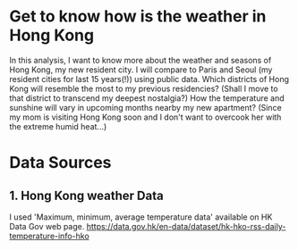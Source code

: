 # Get to know how is the weather in Hong Kong

In this analysis, I want to know more about the weather and seasons of Hong Kong, my new resident city. I will compare to Paris and Seoul (my resident cities for last 15 years(!)) using public data. Which districts of Hong Kong will resemble the most to my previous residencies? (Shall I move to that district to transcend my deepest nostalgia?) How the temperature and sunshine will vary in upcoming months nearby my new apartment? (Since my mom is visiting Hong Kong soon and I don't want to overcook her with the extreme humid heat...)

# Data Sources
## 1. Hong Kong weather Data
I used 'Maximum, minimum, average temperature data' available on HK Data Gov web page.
https://data.gov.hk/en-data/dataset/hk-hko-rss-daily-temperature-info-hko
